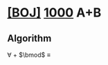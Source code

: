 # [[BOJ]](https://www.acmicpc.net/problem) [1000](https://www.acmicpc.net/problem/1000) A+B
## Algorithm

$\forall$
$+$
$\bmod$
$\equiv$
